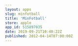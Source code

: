```yaml
---
layout: apps
slug: minfotball
title: 'MinFotball'
store: apple
app_id: 515897035
date: 2019-09-21T10:40:22Z
published: 2012-04-14T07:00:00Z
---
```


